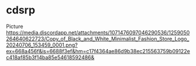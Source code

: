 # cdsrp
Picture
<https://media.discordapp.net/attachments/1071476097046290536/1259050264640622723/Copy_of_Black_and_White_Minimalist_Fashion_Store_Logo_20240706_153459_0001.png?ex=668a456f&is=6688f3ef&hm=c17f4364ae86d9b38ec215563759b09122ec418af85b3f14ba85e54618592486&>
